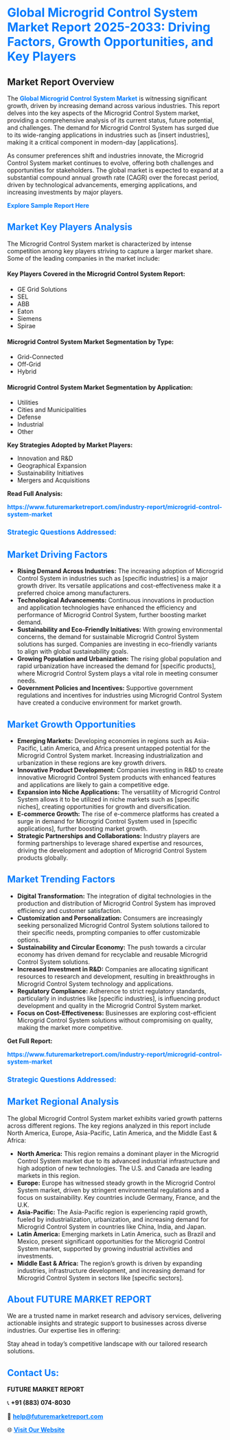 <h1 style="color: #007BFF;">Global Microgrid Control System Market Report 2025-2033: Driving Factors, Growth Opportunities, and Key Players</h1>

<section id="overview">
<h2>Market Report Overview</h2>
<p>The <a href="https://www.futuremarketreport.com/industry-report/microgrid-control-system-market" style="color: #007BFF; text-decoration: none;"><strong>Global Microgrid Control System Market</strong></a> is witnessing significant growth, driven by increasing demand across various industries. This report delves into the key aspects of the Microgrid Control System market, providing a comprehensive analysis of its current status, future potential, and challenges. The demand for Microgrid Control System has surged due to its wide-ranging applications in industries such as [insert industries], making it a critical component in modern-day [applications].</p>
<p>As consumer preferences shift and industries innovate, the Microgrid Control System market continues to evolve, offering both challenges and opportunities for stakeholders. The global market is expected to expand at a substantial compound annual growth rate (CAGR) over the forecast period, driven by technological advancements, emerging applications, and increasing investments by major players.</p>
</section>

<section id="overview">
<p><a href="https://www.futuremarketreport.com/request-sample/reportId=86640" style="color: #007BFF; text-decoration: none;"><strong>Explore Sample Report Here</strong></a></p>
</section>

<section id="key-players">
<h2 style="color: #007BFF;">Market Key Players Analysis</h2>
<p>The Microgrid Control System market is characterized by intense competition among key players striving to capture a larger market share. Some of the leading companies in the market include:</p>
<h4>Key Players Covered in the Microgrid Control System Report:</h4>
<ul><li>GE Grid Solutions</li><li>SEL</li><li>ABB</li><li>Eaton</li><li>Siemens</li><li>Spirae</li></ul>
<h4>Microgrid Control System Market Segmentation by Type:</h4>
<ul><li>Grid-Connected</li><li>Off-Grid</li><li>Hybrid</li></ul>

<h4>Microgrid Control System Market Segmentation by Application:</h4>
<ul><li>Utilities</li><li>Cities and Municipalities</li><li>Defense</li><li>Industrial</li><li>Other</li></ul>
<p><strong>Key Strategies Adopted by Market Players:</strong></p>
<ul>
<li>Innovation and R&D</li>
<li>Geographical Expansion</li>
<li>Sustainability Initiatives</li>
<li>Mergers and Acquisitions</li>
</ul>
</section>

<section>
<p><strong>Read Full Analysis: </strong></p><a href="https://www.futuremarketreport.com/industry-report/microgrid-control-system-market" style="color: #007BFF; text-decoration: none;"><strong>https://www.futuremarketreport.com/industry-report/microgrid-control-system-market</strong></a>
<h3 style="color: #007BFF;">Strategic Questions Addressed:</h3>
</section>

<section id="driving-factors">
<h2 style="color: #007BFF;">Market Driving Factors</h2>
<ul>
<li><strong>Rising Demand Across Industries:</strong> The increasing adoption of Microgrid Control System in industries such as [specific industries] is a major growth driver. Its versatile applications and cost-effectiveness make it a preferred choice among manufacturers.</li>
<li><strong>Technological Advancements:</strong> Continuous innovations in production and application technologies have enhanced the efficiency and performance of Microgrid Control System, further boosting market demand.</li>
<li><strong>Sustainability and Eco-Friendly Initiatives:</strong> With growing environmental concerns, the demand for sustainable Microgrid Control System solutions has surged. Companies are investing in eco-friendly variants to align with global sustainability goals.</li>
<li><strong>Growing Population and Urbanization:</strong> The rising global population and rapid urbanization have increased the demand for [specific products], where Microgrid Control System plays a vital role in meeting consumer needs.</li>
<li><strong>Government Policies and Incentives:</strong> Supportive government regulations and incentives for industries using Microgrid Control System have created a conducive environment for market growth.</li>
</ul>
</section>

<section id="growth-opportunities">
<h2 style="color: #007BFF;">Market Growth Opportunities</h2>
<ul>
<li><strong>Emerging Markets:</strong> Developing economies in regions such as Asia-Pacific, Latin America, and Africa present untapped potential for the Microgrid Control System market. Increasing industrialization and urbanization in these regions are key growth drivers.</li>
<li><strong>Innovative Product Development:</strong> Companies investing in R&D to create innovative Microgrid Control System products with enhanced features and applications are likely to gain a competitive edge.</li>
<li><strong>Expansion into Niche Applications:</strong> The versatility of Microgrid Control System allows it to be utilized in niche markets such as [specific niches], creating opportunities for growth and diversification.</li>
<li><strong>E-commerce Growth:</strong> The rise of e-commerce platforms has created a surge in demand for Microgrid Control System used in [specific applications], further boosting market growth.</li>
<li><strong>Strategic Partnerships and Collaborations:</strong> Industry players are forming partnerships to leverage shared expertise and resources, driving the development and adoption of Microgrid Control System products globally.</li>
</ul>
</section>

<section id="trending-factors">
<h2 style="color: #007BFF;">Market Trending Factors</h2>
<ul>
<li><strong>Digital Transformation:</strong> The integration of digital technologies in the production and distribution of Microgrid Control System has improved efficiency and customer satisfaction.</li>
<li><strong>Customization and Personalization:</strong> Consumers are increasingly seeking personalized Microgrid Control System solutions tailored to their specific needs, prompting companies to offer customizable options.</li>
<li><strong>Sustainability and Circular Economy:</strong> The push towards a circular economy has driven demand for recyclable and reusable Microgrid Control System solutions.</li>
<li><strong>Increased Investment in R&D:</strong> Companies are allocating significant resources to research and development, resulting in breakthroughs in Microgrid Control System technology and applications.</li>
<li><strong>Regulatory Compliance:</strong> Adherence to strict regulatory standards, particularly in industries like [specific industries], is influencing product development and quality in the Microgrid Control System market.</li>
<li><strong>Focus on Cost-Effectiveness:</strong> Businesses are exploring cost-efficient Microgrid Control System solutions without compromising on quality, making the market more competitive.</li>
</ul>
</section>

<section>
<p><strong>Get Full Report: </strong></p><a href="https://www.futuremarketreport.com/industry-report/microgrid-control-system-market" style="color: #007BFF; text-decoration: none;"><strong>https://www.futuremarketreport.com/industry-report/microgrid-control-system-market</strong></a>
<h3 style="color: #007BFF;">Strategic Questions Addressed:</h3>
</section>


<section id="regional-analysis">
<h2 style="color: #007BFF;">Market Regional Analysis</h2>
<p>The global Microgrid Control System market exhibits varied growth patterns across different regions. The key regions analyzed in this report include North America, Europe, Asia-Pacific, Latin America, and the Middle East & Africa:</p>
<ul>
<li><strong>North America:</strong> This region remains a dominant player in the Microgrid Control System market due to its advanced industrial infrastructure and high adoption of new technologies. The U.S. and Canada are leading markets in this region.</li>
<li><strong>Europe:</strong> Europe has witnessed steady growth in the Microgrid Control System market, driven by stringent environmental regulations and a focus on sustainability. Key countries include Germany, France, and the U.K.</li>
<li><strong>Asia-Pacific:</strong> The Asia-Pacific region is experiencing rapid growth, fueled by industrialization, urbanization, and increasing demand for Microgrid Control System in countries like China, India, and Japan.</li>
<li><strong>Latin America:</strong> Emerging markets in Latin America, such as Brazil and Mexico, present significant opportunities for the Microgrid Control System market, supported by growing industrial activities and investments.</li>
<li><strong>Middle East & Africa:</strong> The region’s growth is driven by expanding industries, infrastructure development, and increasing demand for Microgrid Control System in sectors like [specific sectors].</li>
</ul>
</section>

<footer>
<h2 style="color: #007BFF;">About FUTURE MARKET REPORT</h2>
<p>We are a trusted name in market research and advisory services, delivering actionable insights and strategic support to businesses across diverse industries. Our expertise lies in offering:</p>

<p>Stay ahead in today’s competitive landscape with our tailored research solutions.</p>

<h2 style="color: #007BFF;">Contact Us:</h2>
<p><strong>FUTURE MARKET REPORT</strong></p>
<p>📞 <strong>+91 (883) 074-8030</strong></p>
<p>📧 <strong><a href="mailto:help@futuremarketreport.com" style="color: #007BFF;">help@futuremarketreport.com</a></strong></p>
<p>🌐 <strong><a href="https://www.futuremarketreport.com/" style="color: #007BFF;">Visit Our Website</a></strong></p>
</footer>